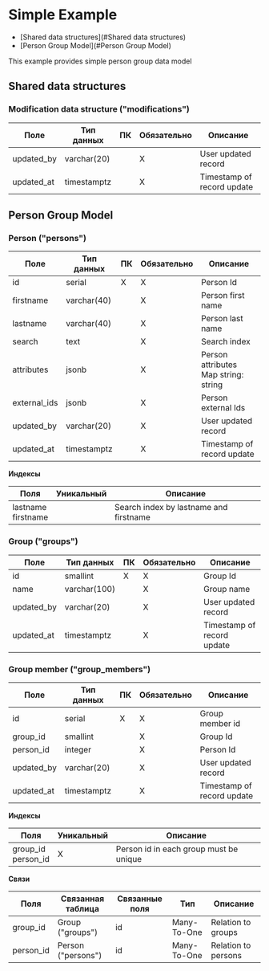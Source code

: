 #  Simple Example

* [Shared data structures](#Shared data structures)
* [Person Group Model](#Person Group Model)


This example provides simple person group data model

## Shared data structures

### Modification data structure ("modifications")

| Поле  | Тип данных | ПК | Обязательно| Описание|
| ------- | ------- | ------- | ------- | ------- |
| updated_by | varchar(20) |  | X | User updated record |
| updated_at | timestamptz |  | X | Timestamp of record update |

## Person Group Model

### Person ("persons")

| Поле  | Тип данных | ПК | Обязательно| Описание|
| ------- | ------- | ------- | ------- | ------- |
| id | serial | X | X | Person Id |
| firstname | varchar(40) |  | X | Person first name |
| lastname | varchar(40) |  | X | Person last name |
| search | text |  | X | Search index |
| attributes | jsonb |  | X | Person attributes<br>Map string: string |
| external_ids | jsonb |  | X | Person external Ids |
| updated_by | varchar(20) |  | X | User updated record |
| updated_at | timestamptz |  | X | Timestamp of record update |


**Индексы**

| Поля | Уникальный | Описание|
| ------- | ------- | ------- |
| lastname<br>firstname |  | Search index by lastname and firstname |

### Group ("groups")

| Поле  | Тип данных | ПК | Обязательно| Описание|
| ------- | ------- | ------- | ------- | ------- |
| id | smallint | X | X | Group Id |
| name | varchar(100) |  | X | Group name |
| updated_by | varchar(20) |  | X | User updated record |
| updated_at | timestamptz |  | X | Timestamp of record update |

### Group member ("group_members")

| Поле  | Тип данных | ПК | Обязательно| Описание|
| ------- | ------- | ------- | ------- | ------- |
| id | serial | X | X | Group member id |
| group_id | smallint |  | X | Group Id |
| person_id | integer |  | X | Person Id |
| updated_by | varchar(20) |  | X | User updated record |
| updated_at | timestamptz |  | X | Timestamp of record update |


**Индексы**

| Поля | Уникальный | Описание|
| ------- | ------- | ------- |
| group_id<br>person_id | X | Person id in each group must be unique |


**Связи**

| Поля  | Связанная таблица | Связанные поля | Тип | Описание|
| ------- | ------- | ------- | ------- | ------- |
| group_id | Group ("groups") | id | Many-To-One | Relation to groups |
| person_id | Person ("persons") | id | Many-To-One | Relation to persons |

